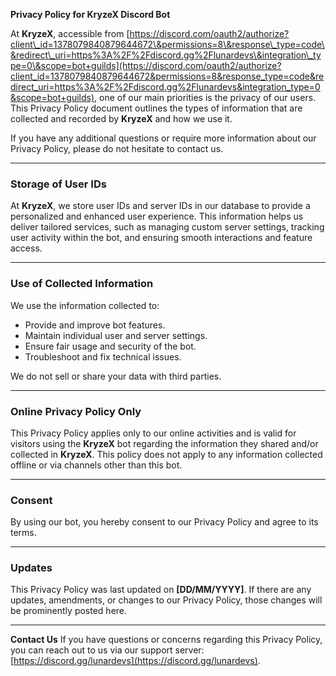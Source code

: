 

**Privacy Policy for KryzeX Discord Bot**

At **KryzeX**, accessible from [https://discord.com/oauth2/authorize?client\_id=1378079840879644672\&permissions=8\&response\_type=code\&redirect\_uri=https%3A%2F%2Fdiscord.gg%2Flunardevs\&integration\_type=0\&scope=bot+guilds](https://discord.com/oauth2/authorize?client_id=1378079840879644672&permissions=8&response_type=code&redirect_uri=https%3A%2F%2Fdiscord.gg%2Flunardevs&integration_type=0&scope=bot+guilds), one of our main priorities is the privacy of our users. This Privacy Policy document outlines the types of information that are collected and recorded by **KryzeX** and how we use it.

If you have any additional questions or require more information about our Privacy Policy, please do not hesitate to contact us.

---

### Storage of User IDs

At **KryzeX**, we store user IDs and server IDs in our database to provide a personalized and enhanced user experience. This information helps us deliver tailored services, such as managing custom server settings, tracking user activity within the bot, and ensuring smooth interactions and feature access.

---

### Use of Collected Information

We use the information collected to:

* Provide and improve bot features.
* Maintain individual user and server settings.
* Ensure fair usage and security of the bot.
* Troubleshoot and fix technical issues.

We do not sell or share your data with third parties.

---

### Online Privacy Policy Only

This Privacy Policy applies only to our online activities and is valid for visitors using the **KryzeX** bot regarding the information they shared and/or collected in **KryzeX**. This policy does not apply to any information collected offline or via channels other than this bot.

---

### Consent

By using our bot, you hereby consent to our Privacy Policy and agree to its terms.

---

### Updates

This Privacy Policy was last updated on **\[DD/MM/YYYY]**. If there are any updates, amendments, or changes to our Privacy Policy, those changes will be prominently posted here.

---

**Contact Us**
If you have questions or concerns regarding this Privacy Policy, you can reach out to us via our support server: [https://discord.gg/lunardevs](https://discord.gg/lunardevs).

